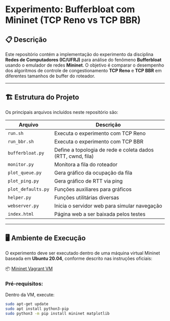 # Experimento: Bufferbloat com Mininet (TCP Reno vs TCP BBR)

## 📋 Descrição

Este repositório contém a implementação do experimento da disciplina **Redes de Computadores (IC/UFRJ)** para análise do fenômeno **Bufferbloat** usando o emulador de redes **Mininet**. O objetivo é comparar o desempenho dos algoritmos de controle de congestionamento **TCP Reno** e **TCP BBR** em diferentes tamanhos de buffer do roteador.

---

## 🏗️ Estrutura do Projeto

Os principais arquivos incluídos neste repositório são:

| Arquivo | Descrição |
|--------|-----------|
| `run.sh` | Executa o experimento com TCP Reno |
| `run_bbr.sh` | Executa o experimento com TCP BBR |
| `bufferbloat.py` | Define a topologia de rede e coleta dados (RTT, cwnd, fila) |
| `monitor.py` | Monitora a fila do roteador |
| `plot_queue.py` | Gera gráfico da ocupação da fila |
| `plot_ping.py` | Gera gráfico de RTT via ping |
| `plot_defaults.py` | Funções auxiliares para gráficos |
| `helper.py` | Funções utilitárias diversas |
| `webserver.py` | Inicia o servidor web para simular navegação |
| `index.html` | Página web a ser baixada pelos testes |

---

## 🖥️ Ambiente de Execução

O experimento deve ser executado dentro de uma máquina virtual Mininet baseada em **Ubuntu 20.04**, conforme descrito nas instruções oficiais:

📦 [Mininet Vagrant VM](https://github.com/kaichengyan/mininet-vagrant)

### Pré-requisitos:

Dentro da VM, execute:

```bash
sudo apt-get update
sudo apt install python3-pip
sudo python3 -m pip install mininet matplotlib

